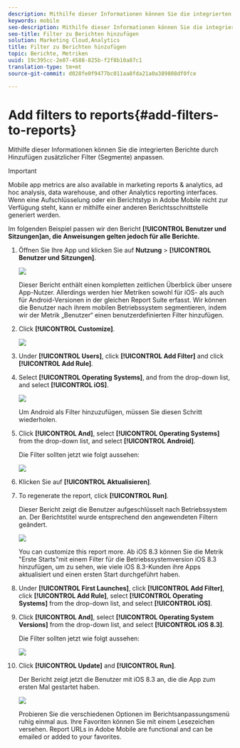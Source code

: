```yaml
---
description: Mithilfe dieser Informationen können Sie die integrierten Berichte durch Hinzufügen zusätzlicher Filter (Segmente) anpassen.
keywords: mobile
seo-description: Mithilfe dieser Informationen können Sie die integrierten Berichte durch Hinzufügen zusätzlicher Filter (Segmente) anpassen.
seo-title: Filter zu Berichten hinzufügen
solution: Marketing Cloud,Analytics
title: Filter zu Berichten hinzufügen
topic: Berichte, Metriken
uuid: 19c395cc-2e07-4588-825b-f2f8b10a87c1
translation-type: tm+mt
source-git-commit: d028fe0f9477bc011aa8fda21a0a389808df0fce

---
```



# Add filters to reports{#add-filters-to-reports}

Mithilfe dieser Informationen können Sie die integrierten Berichte durch Hinzufügen zusätzlicher Filter (Segmente) anpassen.

>[!IMPORTANT]
>
>Mobile app metrics are also available in marketing reports &amp; analytics, ad hoc analysis, data warehouse, and other Analytics reporting interfaces. Wenn eine Aufschlüsselung oder ein Berichtstyp in Adobe Mobile nicht zur Verfügung steht, kann er mithilfe einer anderen Berichtsschnittstelle generiert werden.

Im folgenden Beispiel passen wir den Bericht **[!UICONTROL Benutzer und Sitzungen]an, die Anweisungen gelten jedoch für alle Berichte.**

1. Öffnen Sie Ihre App und klicken Sie auf **Nutzung** &gt; **[!UICONTROL Benutzer und Sitzungen]**.

   ![](assets/customize1.png)

   Dieser Bericht enthält einen kompletten zeitlichen Überblick über unsere App-Nutzer. Allerdings werden hier Metriken sowohl für iOS- als auch für Android-Versionen in der gleichen Report Suite erfasst. Wir können die Benutzer nach ihrem mobilen Betriebssystem segmentieren, indem wir der Metrik „Benutzer“ einen benutzerdefinierten Filter hinzufügen.

1. Click **[!UICONTROL Customize]**.

   ![](assets/customize2.png)

1. Under **[!UICONTROL Users]**, click **[!UICONTROL Add Filter]** and click **[!UICONTROL Add Rule]**.

1. Select **[!UICONTROL Operating Systems]**, and from the drop-down list, and select **[!UICONTROL iOS]**.

   ![](assets/customize3.png)

   Um Android als Filter hinzuzufügen, müssen Sie diesen Schritt wiederholen.

1. Click **[!UICONTROL And]**, select **[!UICONTROL Operating Systems]** from the drop-down list, and select **[!UICONTROL Android]**.

   Die Filter sollten jetzt wie folgt aussehen:

   ![](assets/customize4.png)

1. Klicken Sie auf **[!UICONTROL Aktualisieren]**.
1. To regenerate the report, click **[!UICONTROL Run]**.

   Dieser Bericht zeigt die Benutzer aufgeschlüsselt nach Betriebssystem an. Der Berichtstitel wurde entsprechend den angewendeten Filtern geändert.

   ![](assets/customize5.png)

   You can customize this report more. Ab iOS 8.3 können Sie die Metrik "Erste Starts"mit einem Filter für die Betriebssystemversion iOS 8.3 hinzufügen, um zu sehen, wie viele iOS 8.3-Kunden ihre Apps aktualisiert und einen ersten Start durchgeführt haben.
1. Under **[!UICONTROL First Launches]**, click **[!UICONTROL Add Filter]**, click **[!UICONTROL Add Rule]**, select **[!UICONTROL Operating Systems]** from the drop-down list, and select **[!UICONTROL iOS]**.
1. Click **[!UICONTROL And]**, select **[!UICONTROL Operating System Versions]** from the drop-down list, and select **[!UICONTROL iOS 8.3]**.

   Die Filter sollten jetzt wie folgt aussehen:

   ![](assets/customize6.png)

1. Click **[!UICONTROL Update]** and **[!UICONTROL Run]**.

   Der Bericht zeigt jetzt die Benutzer mit iOS 8.3 an, die die App zum ersten Mal gestartet haben.

   ![](assets/customize7.png)

   Probieren Sie die verschiedenen Optionen im Berichtsanpassungsmenü ruhig einmal aus. Ihre Favoriten können Sie mit einem Lesezeichen versehen. Report URLs in Adobe Mobile are functional and can be emailed or added to your favorites.
